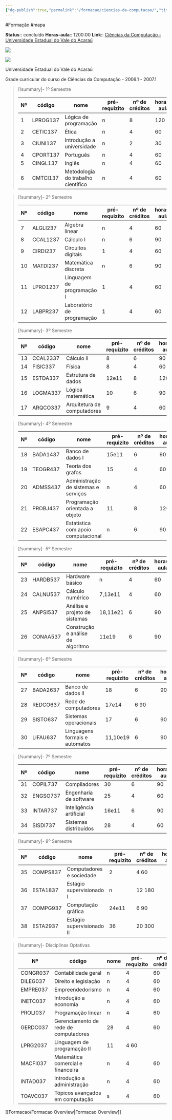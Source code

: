 ```yaml
---
{"dg-publish":true,"permalink":"/formacao/ciencias-da-computacao/","title":"Bacharel em Ciências da Computação","metatags":{"description":"Lista de disciplinas da formação"},"contentClasses":"row-lines row-hover","noteIcon":"default","updated":"2025-09-24T22:51:11.857-03:00"}
---
```


#Formação #mapa

**Status**:: concluído
**Horas-aula**:: 1200:00
**Link**:: [Ciências da Computação - Universidade Estadual do Vale do Acaraú](https://www.uva.ce.gov.br/cursos/cursos-graduacao/cg-computacao/)

![](https://blogger.googleusercontent.com/img/b/R29vZ2xl/AVvXsEhnzqmToGTx9bmKoj1u3O4GsoQe9oJPidLF9HQ4Kusy1VvTsVS-YMM3S0G90vbjqX2UQ0CbiwQxtrasi-TrVOyRaDYiebGnDJg1MUfm9qUdk0fn7klVTgG49O8vVvYH7WBW9-P5qxZy0PU/s1600/fig128002.png)

![](https://blogger.googleusercontent.com/img/b/R29vZ2xl/AVvXsEhyNtkMqDg1Fm0MmIL6ZOGqpm0ceUvyUbnmmMgnZXSEiNi9jNQYjlKxRNAHG7XM8TrtubnBB5Qxspy0WbRXHWhwo1xEjQj-N6CX64BLAGf0_soqm9hbGqX0SXO9b7GXBYVQ47HZY38tMn0/s1600/fig128130.png)

Universidade Estadual do Vale do Acaraú  
  
Grade curricular do curso de Ciências da Computação - 2006.1 - 2007.1  

>[!summary]- 1º Semestre
>
> | Nº  | código | nome | pré-requizito | nº de créditos | horas-aula |
> | --- | ------ | ---- | ------------- | -------------- | ---------- |
> | 1 | LPROG137 | Lógica de programação | n | 8 | 120  |
> | 2 | CETIC137 | Ética | n | 4 | 60  |
> | 3 | CIUNI137 | Introdução a universidade | n | 2 | 30  |
> | 4 | CPORT137 | Português | n | 4 | 60  |
> | 5 | CINGL137 | Inglês | n | 4 | 60  |
> | 6 | CMTCI137 | Metodologia do trabalho científico | n | 4 | 60  |

>[!summary]- 2º Semestre
>
> | Nº  | código | nome | pré-requizito | nº de créditos | horas-aula |
> | --- | ------ | ---- | ------------- | -------------- | ---------- |
> | 7 | ALGLI237 | Álgebra linear | n |4 |60  |
> | 8 | CCAL1237 | Cálculo I | n | 6 | 90 | 
> | 9 | CIRDI237 | Circuitos digitais | 1 | 4 | 60 |
> | 10|  MATDI237 | Matemática discreta | n | 6 | 90 |
> | 11|  LPRO1237 | Linguagem de programação I | 1 | 4 | 60 |
> | 12|  LABPR237 | Laboratório de programação | 1 | 4 | 60  |

>[!summary]- 3º Semestre
>
> | Nº  | código | nome | pré-requizito | nº de créditos | horas-aula |
> | --- | ------ | ---- | ------------- | -------------- | ---------- |
> |13 | CCAL2337 | Cálculo II | 8 | 6 | 90 |
> |14 | FISIC337 | Física | 8 | 4 | 60 | 
> |15 | ESTDA337 | Estrutura de dados | 12e11 | 8 | 120 |
> |16 | LOGMA337 | Lógica matemática | 10 | 6 | 90  |
> |17 | ARQCO337 | Arquitetura de computadores | 9 | 4 | 60 |

>[!summary]- 4º Semestre
>
> | Nº  | código | nome | pré-requizito | nº de créditos | horas-aula |
> | --- | ------ | ---- | ------------- | -------------- | ---------- |
> | 18 | BADA1437 | Banco de dados I | 15e11 | 6 | 90 | 
> | 19 | TEOGR437 | Teoria dos grafos | 15 | 4 | 60  |
> | 20 | ADMSS437 | Administração de sistemas e serviços | n | 4 | 60  |
> | 21 | PROBJ437 | Programação orientada a objeto |  11 | 8 | 120  |
> | 22 | ESAPC437 | Estatística com apoio computacional | n | 6 | 90  |

>[!summary]- 5º Semestre
>
> | Nº  | código | nome | pré-requizito | nº de créditos | horas-aula |
> | --- | ------ | ---- | ------------- | -------------- | ---------- |
> |23 | HARDB537 | Hardware básico | n | 4 | 60  |
> |24 | CALNU537 | Cálculo numérico |7,13e11 | 4 | 60 |
> |25 | ANPSI537 | Análise e projeto de sistemas | 18,11e21 | 6 | 90  |
> |26 | CONAA537 | Construção e análise de algoritmo | 11e19 | 6 |90  |

>[!summary]- 6º Semestre
>
> | Nº  | código | nome | pré-requizito | nº de créditos | horas-aula |
> | --- | ------ | ---- | ------------- | -------------- | ---------- |
> |27 | BADA2637 | Banco de dados II |18 |6 |90  |
> |28 | REDCO637 | Rede de computadores |17e14 |6 90  |
> |29 | SISTO637 | Sistemas operacionais |17 |6 |90  |
> |30 | LIFAU637 | Linguagens formais e automatos | 11,10e19 |6 |90  |

>[!summary]- 7º Semestre
>
> | Nº  | código | nome | pré-requizito | nº de créditos | horas-aula |
> | --- | ------ | ---- | ------------- | -------------- | ---------- |
> | 31 | COPIL737 | Compiladores |30 |6 |90  |
> | 32 | ENGSO737 | Engenharia de software |25 |4 |60 | 
> | 33 | INTAR737 | Inteligência artificial | 16e11 | 6 |90 | 
> | 34 | SISDI737 | Sistemas distribuídos | 28 | 4 | 60  |

>[!summary]- 8º Semestre
>
> | Nº  | código | nome | pré-requizito | nº de créditos | horas-aula |
> | --- | ------ | ---- | ------------- | -------------- | ---------- |
> | 35 | COMPS837 | Computadores e sociedade | 2 |4 60  |
> | 36 | ESTA1837 | Estágio supervisionado I | n |12 180  |
> | 37 | COMPG937 | Computação gráfica | 24e11 | 6 90  |
> | 38 | ESTA2937 | Estágio supervisionado II | 36 | 20 300  |

>[!summary]- Disciplinas Optativas
>
> | Nº  | código | nome | pré-requizito | nº de créditos | horas-aula |
> | --- | ------ | ---- | ------------- | -------------- | ---------- |
> | CONGR037 | Contabilidade geral |n |4 |60  |
> | DILEG037 | Direito e legislação |n |4 |60 | 
> | EMPRE037 | Empreendedorismo |n |4 |60  |
> | INETC037 | Introdução a economia |n |4 |60  |
> | PROLI037 | Programação linear |n |4 |60  |
> | GERDC037 | Gerenciamento de rede de computadores |28 |4 |60  |
> | LPRG2037 | Linguagem de programação II |11 |4 60  |
> | MACFI037 | Matemática comercial e financeira |n |4 |60  |
> | INTAD037 | Introdução a administração |n |4 |60  |
> | TOAVC037 | Tópicos avançados em computação |s |4 |60|

[[Formacao/Formacao Overview\|Formacao Overview]]
